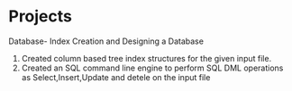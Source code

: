 # Projects
Database- Index Creation and Designing a Database
1) Created column based tree index structures for the given input file.
2) Created an SQL command line engine to perform SQL DML operations as Select,Insert,Update and detele on the input file
